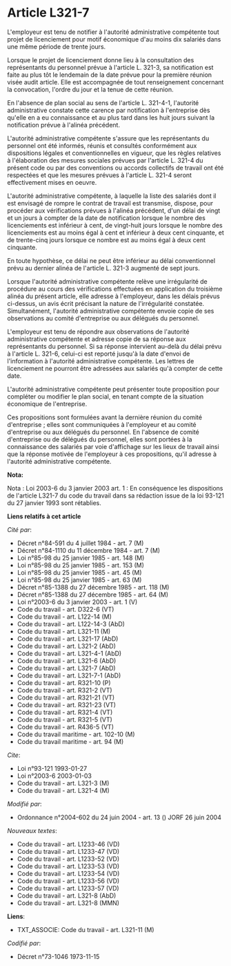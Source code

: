 # Article L321-7

L'employeur est tenu de notifier à l'autorité administrative compétente tout projet de licenciement pour motif économique
d'au moins dix salariés dans une même période de trente jours.

Lorsque le projet de licenciement donne lieu à la consultation des représentants du personnel prévue à l'article L. 321-3, sa
notification est faite au plus tôt le lendemain de la date prévue pour la première réunion visée audit article. Elle est
accompagnée de tout renseignement concernant la convocation, l'ordre du jour et la tenue de cette réunion.

En l'absence de plan social au sens de l'article L. 321-4-1, l'autorité administrative constate cette carence par
notification à l'entreprise dès qu'elle en a eu connaissance et au plus tard dans les huit jours suivant la notification
prévue à l'alinéa précédent.

L'autorité administrative compétente s'assure que les représentants du personnel ont été informés, réunis et consultés
conformément aux dispositions légales et conventionnelles en vigueur, que les règles relatives à l'élaboration des mesures
sociales prévues par l'article L. 321-4 du présent code ou par des conventions ou accords collectifs de travail ont été
respectées et que les mesures prévues à l'article L. 321-4 seront effectivement mises en oeuvre.

L'autorité administrative compétente, à laquelle la liste des salariés dont il est envisagé de rompre le contrat de travail
est transmise, dispose, pour procéder aux vérifications prévues à l'alinéa précédent, d'un délai de vingt et un jours à
compter de la date de notification lorsque le nombre des licenciements est inférieur à cent, de vingt-huit jours lorsque le
nombre des licenciements est au moins égal à cent et inférieur à deux cent cinquante, et de trente-cinq jours lorsque ce
nombre est au moins égal à deux cent cinquante.

En toute hypothèse, ce délai ne peut être inférieur au délai conventionnel prévu au dernier alinéa de l'article L. 321-3
augmenté de sept jours.

Lorsque l'autorité administrative compétente relève une irrégularité de procédure au cours des vérifications effectuées en
application du troisième alinéa du présent article, elle adresse à l'employeur, dans les délais prévus ci-dessus, un avis
écrit précisant la nature de l'irrégularité constatée. Simultanément, l'autorité administrative compétente envoie copie de
ses observations au comité d'entreprise ou aux délégués du personnel.

L'employeur est tenu de répondre aux observations de l'autorité administrative compétente et adresse copie de sa réponse aux
représentants du personnel. Si sa réponse intervient au-delà du délai prévu à l'article L. 321-6, celui-ci est reporté
jusqu'à la date d'envoi de l'information à l'autorité administrative compétente. Les lettres de licenciement ne pourront être
adressées aux salariés qu'à compter de cette date.

L'autorité administrative compétente peut présenter toute proposition pour compléter ou modifier le plan social, en tenant
compte de la situation économique de l'entreprise.

Ces propositions sont formulées avant la dernière réunion du comité d'entreprise ; elles sont communiquées à l'employeur et
au comité d'entreprise ou aux délégués du personnel. En l'absence de comité d'entreprise ou de délégués du personnel, elles
sont portées à la connaissance des salariés par voie d'affichage sur les lieux de travail ainsi que la réponse motivée de
l'employeur à ces propositions, qu'il adresse à l'autorité administrative compétente.

**Nota:**

Nota : Loi 2003-6 du 3 janvier 2003 art. 1  : En conséquence les dispositions de l'article L321-7 du code du travail dans sa
rédaction issue de la loi 93-121 du 27 janvier 1993 sont rétablies.

**Liens relatifs à cet article**

_Cité par_:

  - Décret n°84-591 du 4 juillet 1984 - art. 7 (M)
  - Décret n°84-1110 du 11 décembre 1984 - art. 7 (M)
  - Loi n°85-98 du 25 janvier 1985 - art. 148 (M)
  - Loi n°85-98 du 25 janvier 1985 - art. 153 (M)
  - Loi n°85-98 du 25 janvier 1985 - art. 45 (M)
  - Loi n°85-98 du 25 janvier 1985 - art. 63 (M)
  - Décret n°85-1388 du 27 décembre 1985 - art. 118 (M)
  - Décret n°85-1388 du 27 décembre 1985 - art. 64 (M)
  - Loi n°2003-6 du 3 janvier 2003 - art. 1 (V)
  - Code du travail - art. D322-6 (VT)
  - Code du travail - art. L122-14 (M)
  - Code du travail - art. L122-14-3 (AbD)
  - Code du travail - art. L321-11 (M)
  - Code du travail - art. L321-17 (AbD)
  - Code du travail - art. L321-2 (AbD)
  - Code du travail - art. L321-4-1 (AbD)
  - Code du travail - art. L321-6 (AbD)
  - Code du travail - art. L321-7 (AbD)
  - Code du travail - art. L321-7-1 (AbD)
  - Code du travail - art. R321-10 (P)
  - Code du travail - art. R321-2 (VT)
  - Code du travail - art. R321-21 (VT)
  - Code du travail - art. R321-23 (VT)
  - Code du travail - art. R321-4 (VT)
  - Code du travail - art. R321-5 (VT)
  - Code du travail - art. R436-5 (VT)
  - Code du travail maritime - art. 102-10 (M)
  - Code du travail maritime - art. 94 (M)

_Cite_:

  - Loi n°93-121 1993-01-27
  - Loi n°2003-6 2003-01-03
  - Code du travail - art. L321-3 (M)
  - Code du travail - art. L321-4 (M)

_Modifié par_:

  - Ordonnance n°2004-602 du 24 juin 2004 - art. 13 () JORF 26 juin 2004

_Nouveaux textes_:

  - Code du travail - art. L1233-46 (VD)
  - Code du travail - art. L1233-47 (VD)
  - Code du travail - art. L1233-52 (VD)
  - Code du travail - art. L1233-53 (VD)
  - Code du travail - art. L1233-54 (VD)
  - Code du travail - art. L1233-56 (VD)
  - Code du travail - art. L1233-57 (VD)
  - Code du travail - art. L321-8 (AbD)
  - Code du travail - art. L321-8 (MMN)

**Liens**:

  - TXT_ASSOCIE: Code du travail - art. L321-11 (M)

_Codifié par_:

  - Décret n°73-1046 1973-11-15
